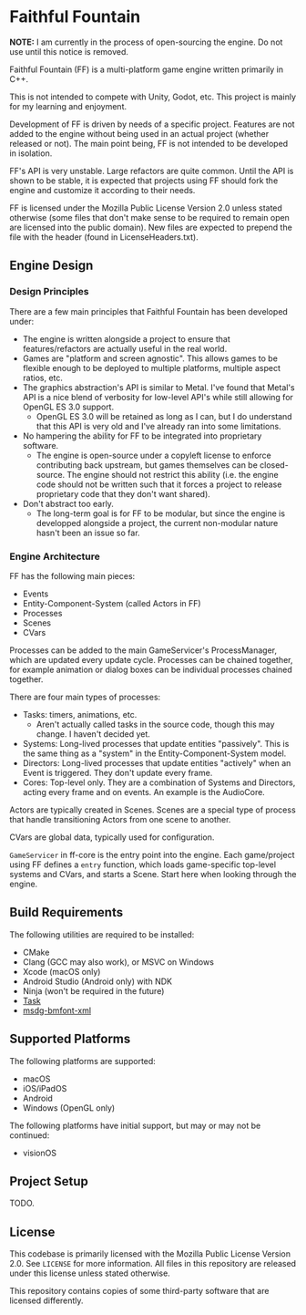 # Faithful Fountain

**NOTE:** I am currently in the process of open-sourcing the engine. Do not use until this notice is removed.

Faithful Fountain (FF) is a multi-platform game engine written primarily in C++.

This is not intended to compete with Unity, Godot, etc. This project is mainly for my learning and enjoyment.

Development of FF is driven by needs of a specific project. Features are not added to the engine without being used in an actual project (whether released or not). The main point being, FF is not intended to be developed in isolation.

FF's API is very unstable. Large refactors are quite common. Until the API is shown to be stable, it is expected that projects using FF should fork the engine and customize it according to their needs.

FF is licensed under the Mozilla Public License Version 2.0 unless stated otherwise (some files that don't make sense to be required to remain open are licensed into the public domain). New files are expected to prepend the file with the header (found in LicenseHeaders.txt).

## Engine Design

### Design Principles
There are a few main principles that Faithful Fountain has been developed under:
 - The engine is written alongside a project to ensure that features/refactors are actually useful in the real world.
 - Games are "platform and screen agnostic". This allows games to be flexible enough to be deployed to multiple platforms, multiple aspect ratios, etc.
 - The graphics abstraction's API is similar to Metal. I've found that Metal's API is a nice blend of verbosity for low-level API's while still allowing for OpenGL ES 3.0 support.
    - OpenGL ES 3.0 will be retained as long as I can, but I do understand that this API is very old and I've already ran into some limitations.
 - No hampering the ability for FF to be integrated into proprietary software.
    - The engine is open-source under a copyleft license to enforce contributing back upstream, but games themselves can be closed-source. The engine should not restrict this ability (i.e. the engine code should not be written such that it forces a project to release proprietary code that they don't want shared).
 - Don't abstract too early.
    - The long-term goal is for FF to be modular, but since the engine is developped alongside a project, the current non-modular nature hasn't been an issue so far.

### Engine Architecture
FF has the following main pieces:
 - Events
 - Entity-Component-System (called Actors in FF)
 - Processes
 - Scenes
 - CVars

Processes can be added to the main GameServicer's ProcessManager, which are updated every update cycle. Processes can be chained together, for example animation or dialog boxes can be individual processes chained together.

There are four main types of processes:
 - Tasks: timers, animations, etc.
    - Aren't actually called tasks in the source code, though this may change. I haven't decided yet.
 - Systems: Long-lived processes that update entities "passively". This is the same thing as a "system" in the Entity-Component-System model.
 - Directors: Long-lived processes that update entities "actively" when an Event is triggered. They don't update every frame.
 - Cores: Top-level only. They are a combination of Systems and Directors, acting every frame and on events. An example is the AudioCore.

Actors are typically created in Scenes. Scenes are a special type of process that handle transitioning Actors from one scene to another.

CVars are global data, typically used for configuration.

`GameServicer` in ff-core is the entry point into the engine. Each game/project using FF defines a `entry` function, which loads game-specific top-level systems and CVars, and starts a Scene. Start here when looking through the engine.

## Build Requirements
The following utilities are required to be installed:
 - CMake
 - Clang (GCC may also work), or MSVC on Windows
 - Xcode (macOS only)
 - Android Studio (Android only) with NDK
 - Ninja (won't be required in the future)
 - [Task](https://taskfile.dev)
 - [msdg-bmfont-xml](https://github.com/soimy/msdf-bmfont-xml)

## Supported Platforms
The following platforms are supported:
 - macOS
 - iOS/iPadOS
 - Android
 - Windows (OpenGL only)

The following platforms have initial support, but may or may not be continued:
 - visionOS

## Project Setup

TODO.

## License

This codebase is primarily licensed with the Mozilla Public License Version 2.0. See `LICENSE` for more information. All files in this repository are released under this license unless stated otherwise.

This repository contains copies of some third-party software that are licensed differently.


